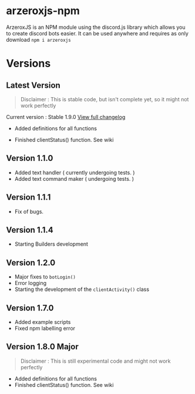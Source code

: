# arzeroxjs-npm

ArzeroxJS is an NPM module using the discord.js library which allows you to create discord bots easier. It can be used anywhere and requires as only download `npm i arzeroxjs`

# Versions

## Latest Version

> Disclaimer : This is stable code, but isn't complete yet, so it might not work perfectly

Current version : Stable 1.9.0
[View full changelog](##Version-1.8.0)

- Added definitions for all functions

- Finished clientStatus() function. See wiki

## Version 1.1.0

- Added text handler ( currently undergoing tests. )
- Added text command maker ( undergoing tests. )

## Version 1.1.1

- Fix of bugs.

## Version 1.1.4

- Starting Builders development

## Version 1.2.0

- Major fixes to `botLogin()`
- Error logging
- Starting the development of the `clientActivity()` class

## Version 1.7.0

- Added example scripts
- Fixed npm labelling error

## Version 1.8.0 Major

> Disclaimer : This is still experimental code and might not work perfectly

- Added definitions for all functions
- Finished clientStatus() function. See wiki
